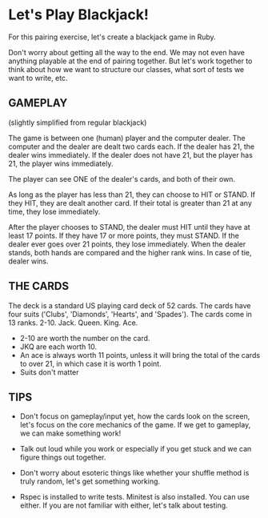 # Let's Play Blackjack!

For this pairing exercise, let's create a blackjack game in Ruby.

Don't worry about getting all the way to the end. We may not even have anything playable at the end of pairing together. But let's work together to think about how we want to structure our classes, what sort of tests we want to write, etc.

## GAMEPLAY

(slightly simplified from regular blackjack)

The game is between one (human) player and the computer dealer. The computer and the dealer are dealt two cards each. If the dealer has 21, the dealer wins immediately. If the dealer does not have 21, but the player has 21, the player wins immediately.

The player can see ONE of the dealer's cards, and both of their own.

As long as the player has less than 21, they can choose to HIT or STAND. If they HIT, they are dealt another card. If their total is greater than 21 at any time, they lose immediately.

After the player chooses to STAND, the dealer must HIT until they have at least 17 points. If they have 17 or more points, they must STAND. If the dealer ever goes over 21 points, they lose immediately. When the dealer stands, both hands are compared and the higher rank wins. In case of tie, dealer wins.

## THE CARDS

The deck is a standard US playing card deck of 52 cards. The cards have four suits ('Clubs', 'Diamonds', 'Hearts', and 'Spades'). The cards come in 13 ranks. 2-10. Jack. Queen. King. Ace.

* 2-10 are worth the number on the card.
* JKQ are each worth 10.
* An ace is always worth 11 points, unless it will bring the total of the cards to over 21, in which case it is worth 1 point.
* Suits don't matter

## TIPS

* Don't focus on gameplay/input yet, how the cards look on the screen, let's focus on the core mechanics of the game. If we get to gameplay, we can make something work!

* Talk out loud while you work or especially if you get stuck and we can figure things out together.

* Don't worry about esoteric things like whether your shuffle method is truly random, let's get something working.

* Rspec is installed to write tests. Minitest is also installed. You can use either. If you are not familiar with either, let's talk about testing.